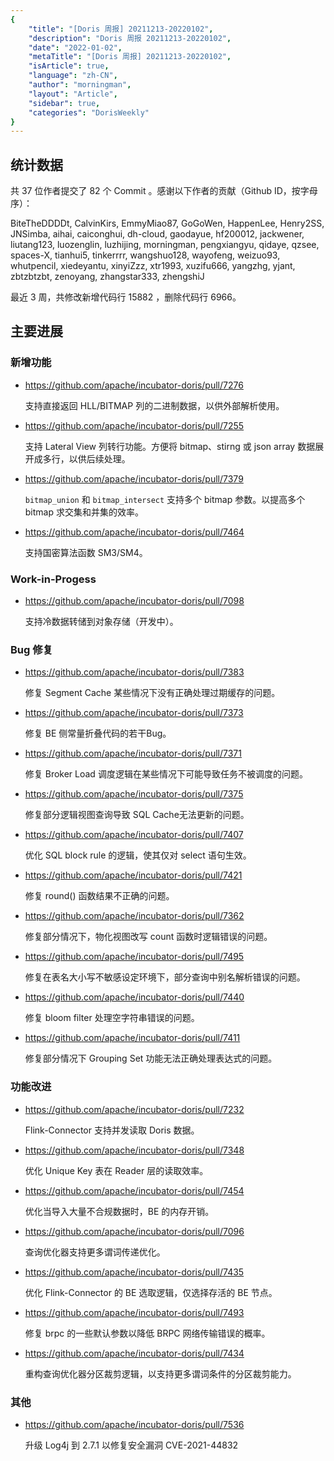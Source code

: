```yaml
---
{
    "title": "[Doris 周报] 20211213-20220102",
    "description": "Doris 周报 20211213-20220102",
    "date": "2022-01-02",
    "metaTitle": "[Doris 周报] 20211213-20220102",
    "isArticle": true,
    "language": "zh-CN",
    "author": "morningman",
    "layout": "Article",
    "sidebar": true,
    "categories": "DorisWeekly"
}
---
```


<!-- 
Licensed to the Apache Software Foundation (ASF) under one
or more contributor license agreements.  See the NOTICE file
distributed with this work for additional information
regarding copyright ownership.  The ASF licenses this file
to you under the Apache License, Version 2.0 (the
"License"); you may not use this file except in compliance
with the License.  You may obtain a copy of the License at

  http://www.apache.org/licenses/LICENSE-2.0

Unless required by applicable law or agreed to in writing,
software distributed under the License is distributed on an
"AS IS" BASIS, WITHOUT WARRANTIES OR CONDITIONS OF ANY
KIND, either express or implied.  See the License for the
specific language governing permissions and limitations
under the License.
-->

## 统计数据

共 37 位作者提交了 82 个 Commit 。感谢以下作者的贡献（Github ID，按字母序）：

BiteTheDDDDt, CalvinKirs, EmmyMiao87, GoGoWen, HappenLee, Henry2SS, JNSimba, aihai, caiconghui, dh-cloud, gaodayue, hf200012, jackwener, liutang123, luozenglin, luzhijing, morningman, pengxiangyu, qidaye, qzsee, spaces-X, tianhui5, tinkerrrr, wangshuo128, wayofeng, weizuo93, whutpencil, xiedeyantu, xinyiZzz, xtr1993, xuzifu666, yangzhg, yjant, zbtzbtzbt, zenoyang, zhangstar333, zhengshiJ

最近 3 周，共修改新增代码行 15882 ，删除代码行 6966。

## 主要进展

### 新增功能

* https://github.com/apache/incubator-doris/pull/7276

    支持直接返回 HLL/BITMAP 列的二进制数据，以供外部解析使用。
    
* https://github.com/apache/incubator-doris/pull/7255

    支持 Lateral View 列转行功能。方便将 bitmap、stirng 或 json array 数据展开成多行，以供后续处理。
    
* https://github.com/apache/incubator-doris/pull/7379

    `bitmap_union` 和 `bitmap_intersect` 支持多个 bitmap 参数。以提高多个 bitmap 求交集和并集的效率。
    
* https://github.com/apache/incubator-doris/pull/7464

    支持国密算法函数 SM3/SM4。
    
### Work-in-Progess

* https://github.com/apache/incubator-doris/pull/7098

    支持冷数据转储到对象存储（开发中）。

### Bug 修复

* https://github.com/apache/incubator-doris/pull/7383

    修复 Segment Cache 某些情况下没有正确处理过期缓存的问题。

* https://github.com/apache/incubator-doris/pull/7373

    修复 BE 侧常量折叠代码的若干Bug。

* https://github.com/apache/incubator-doris/pull/7371

    修复 Broker Load 调度逻辑在某些情况下可能导致任务不被调度的问题。
    
* https://github.com/apache/incubator-doris/pull/7375

    修复部分逻辑视图查询导致 SQL Cache无法更新的问题。
    
* https://github.com/apache/incubator-doris/pull/7407

    优化 SQL block rule 的逻辑，使其仅对 select 语句生效。
    
* https://github.com/apache/incubator-doris/pull/7421

    修复 round() 函数结果不正确的问题。
    
* https://github.com/apache/incubator-doris/pull/7362

    修复部分情况下，物化视图改写 count 函数时逻辑错误的问题。
    
* https://github.com/apache/incubator-doris/pull/7495

    修复在表名大小写不敏感设定环境下，部分查询中别名解析错误的问题。
    
* https://github.com/apache/incubator-doris/pull/7440

    修复 bloom filter 处理空字符串错误的问题。

* https://github.com/apache/incubator-doris/pull/7411

    修复部分情况下 Grouping Set 功能无法正确处理表达式的问题。
    
### 功能改进

* https://github.com/apache/incubator-doris/pull/7232

    Flink-Connector 支持并发读取 Doris 数据。
    
* https://github.com/apache/incubator-doris/pull/7348

    优化 Unique Key 表在 Reader 层的读取效率。
    
* https://github.com/apache/incubator-doris/pull/7454

    优化当导入大量不合规数据时，BE 的内存开销。
    
* https://github.com/apache/incubator-doris/pull/7096

    查询优化器支持更多谓词传递优化。
    
* https://github.com/apache/incubator-doris/pull/7435

    优化 Flink-Connector 的 BE 选取逻辑，仅选择存活的 BE 节点。
    
* https://github.com/apache/incubator-doris/pull/7493

    修复 brpc 的一些默认参数以降低 BRPC 网络传输错误的概率。
    
* https://github.com/apache/incubator-doris/pull/7434

    重构查询优化器分区裁剪逻辑，以支持更多谓词条件的分区裁剪能力。

### 其他

* https://github.com/apache/incubator-doris/pull/7536

    升级 Log4j 到 2.7.1 以修复安全漏洞 CVE-2021-44832
